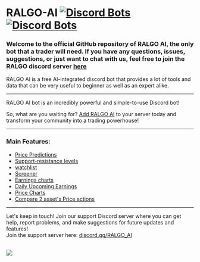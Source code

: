 # RALGO-AI [![Discord Bots](https://top.gg/api/widget/servers/929247872849960970.svg)![Discord Bots](https://top.gg/api/widget/upvotes/929247872849960970.svg?noavatar=true)](https://top.gg/bot/929247872849960970)

### Welcome to the official GitHub repository of RALGO AI, the only bot that a trader will need. If you have any questions, issues, suggestions, or just want to chat with us, feel free to join the RALGO discord server [here](https://discord.gg/AWP4eywqZW)
RALGO AI is a free AI-integrated discord bot that provides a lot of tools and data that can be very useful to beginner as well as an expert alike.

------

RALGO AI bot is an incredibly powerful and simple-to-use Discord bot!

So, what are you waiting for? [Add RALGO AI](https://discord.com/api/oauth2/authorize?client_id=929247872849960970&permissions=285615443008&scope=bot%20applications.commands) to your server today and transform your community into a trading powerhouse!

----
### Main Features:
+ [Price Predictions](https://github.com/rudra-5/RALGO-AI/blob/main/commands.md#price-predictions)
+ [Support-resistance levels](https://github.com/rudra-5/RALGO-AI/edit/main/commands.md#support-resistance-levels)
+ [watchlist](https://github.com/rudra-5/RALGO-AI/blob/main/commands.md#watchlist)
+ [Screener](https://github.com/rudra-5/RALGO-AI/blob/main/commands.md#screener)
+ [Earnings charts](https://github.com/rudra-5/RALGO-AI/blob/main/commands.md#company-financials-stocks-only)
+ [Daily Upcoming Earnings](https://github.com/rudra-5/RALGO-AI/blob/main/commands.md#company-financials-stocks-only)
+ [Price Charts](https://github.com/rudra-5/RALGO-AI/blob/main/commands.md#charts)
+ [Compare 2 asset's Price actions](https://github.com/rudra-5/RALGO-AI/blob/main/commands.md#charts)

----

Let's keep in touch! Join our support Discord server where you can get help, report problems, and make suggestions for future updates and features!<br>
Join the support server here: [discord.gg/RALGO_AI](https://discord.gg/AWP4eywqZW)
<br><br>

<a href="https://top.gg/bot/929247872849960970">
  <img src="https://top.gg/api/widget/929247872849960970.svg">
</a>



